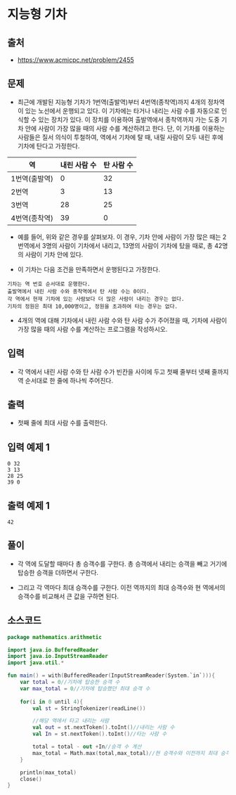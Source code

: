 # 지능형 기차

## 출처

* https://www.acmicpc.net/problem/2455

## 문제

* 최근에 개발된 지능형 기차가 1번역(출발역)부터 4번역(종착역)까지 4개의 정차역이 있는 노선에서 운행되고 있다. 이 기차에는 타거나 내리는 사람 수를 자동으로 인식할 수 있는 장치가 있다. 이 장치를 이용하여 출발역에서 종착역까지 가는 도중 기차 안에 사람이 가장 많을 때의 사람 수를 계산하려고 한다. 단, 이 기차를 이용하는 사람들은 질서 의식이 투철하여, 역에서 기차에 탈 때, 내릴 사람이 모두 내린 후에 기차에 탄다고 가정한다.

| 역 | 내린 사람 수 | 탄 사람 수 |
| ---- | ---- | ---- |
| 1번역(출발역)| 0	| 32 |
| 2번역	| 3	| 13 |
| 3번역	| 28 | 25 |
| 4번역(종착역) | 39 | 0 | 

* 예를 들어, 위와 같은 경우를 살펴보자. 이 경우, 기차 안에 사람이 가장 많은 때는 2번역에서 3명의 사람이 기차에서 내리고, 13명의 사람이 기차에 탔을 때로, 총 42명의 사람이 기차 안에 있다.

* 이 기차는 다음 조건을 만족하면서 운행된다고 가정한다.

```
기차는 역 번호 순서대로 운행한다.
출발역에서 내린 사람 수와 종착역에서 탄 사람 수는 0이다.
각 역에서 현재 기차에 있는 사람보다 더 많은 사람이 내리는 경우는 없다.
기차의 정원은 최대 10,000명이고, 정원을 초과하여 타는 경우는 없다.
```

* 4개의 역에 대해 기차에서 내린 사람 수와 탄 사람 수가 주어졌을 때, 기차에 사람이 가장 많을 때의 사람 수를 계산하는 프로그램을 작성하시오.

## 입력

* 각 역에서 내린 사람 수와 탄 사람 수가 빈칸을 사이에 두고 첫째 줄부터 넷째 줄까지 역 순서대로 한 줄에 하나씩 주어진다. 

## 출력

* 첫째 줄에 최대 사람 수를 출력한다.  

## 입력 예제 1

```
0 32
3 13
28 25
39 0
```

## 출력 예제 1

```
42
```

## 풀이

* 각 역에 도달할 때마다 총 승객수를 구한다. 총 승객에서 내리는 승객을 빼고 거기에 탑승한 승객을 더하면서 구한다.

* 그리고 각 역마다 최대 승객수를 구한다. 이전 역까지의 최대 승객수와 현 역에서의 승객수를 비교해서 큰 값을 구하면 된다.

## 소스코드

```kotlin
package mathematics.arithmetic

import java.io.BufferedReader
import java.io.InputStreamReader
import java.util.*

fun main() = with(BufferedReader(InputStreamReader(System.`in`))){
    var total = 0//기차에 탑승한 승객 수
    var max_total = 0//기차에 탑승했던 최대 승객 수
    
    for(i in 0 until 4){
        val st = StringTokenizer(readLine())

        //해당 역에서 타고 내리는 사람
        val out = st.nextToken().toInt()//내리는 사람 수
        val In = st.nextToken().toInt()//타는 사람 수

        total = total - out +In//승객 수 계산
        max_total = Math.max(total,max_total)//현 승객수와 이전까지 최대 승객수 비교
    }

    println(max_total)
    close()
}
```
